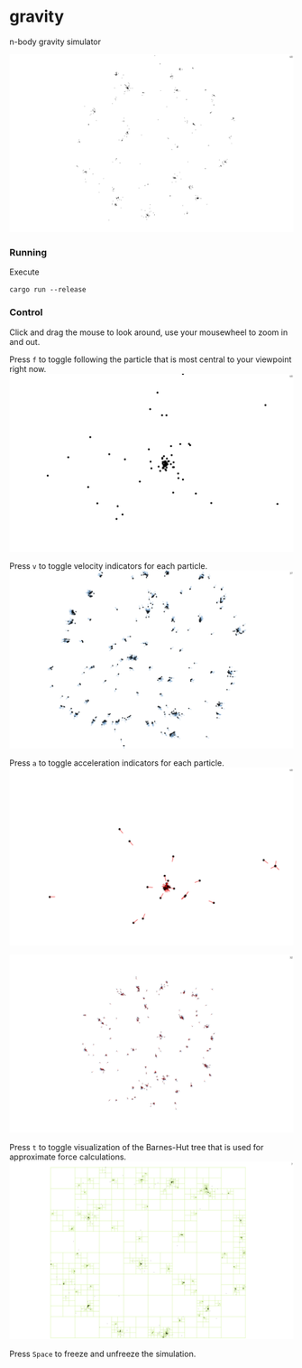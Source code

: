 # gravity

n-body gravity simulator

![screenshot](assets/gravity.png)

### Running
Execute
```
cargo run --release
```

### Control
Click and drag the mouse to look around, use your mousewheel to zoom in and out.

Press ```f``` to toggle following the particle that is most central to your viewpoint right now.
![screenshot](assets/follow.png)

Press ```v``` to toggle velocity indicators for each particle.
![screenshot](assets/velocity.png)

Press ```a``` to toggle acceleration indicators for each particle.
![screenshot](assets/acceleration.png)

![screenshot](assets/both.png)

Press ```t``` to toggle visualization of the Barnes-Hut tree that is used for approximate force calculations.
![screenshot](assets/tree.png)

Press ```Space``` to freeze and unfreeze the simulation.
